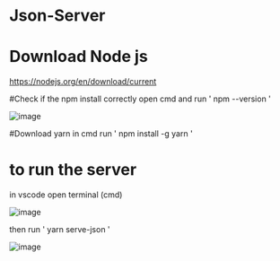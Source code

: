 # Json-Server


# Download Node js
https://nodejs.org/en/download/current

#Check if the npm install correctly
open cmd and run ' npm --version '

![image](https://github.com/3marsaied/Json-Server/assets/74738267/a4081b16-1174-4688-a571-9f9268b16592)


#Download yarn
in cmd run ' npm install -g yarn '

# to run the server 
in vscode open terminal (cmd) 

![image](https://github.com/3marsaied/Json-Server/assets/74738267/53b8e76e-b426-4126-adad-9cede9b003d2)


then run ' yarn serve-json '

![image](https://github.com/3marsaied/Json-Server/assets/74738267/f8687163-5b5f-4b6e-9dc1-8e6e5680dbdf)



